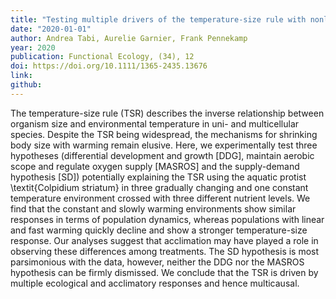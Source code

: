 ```yaml
---
title: "Testing multiple drivers of the temperature-size rule with nonlinear temperature increase"
date: "2020-01-01"
author: Andrea Tabi, Aurelie Garnier, Frank Pennekamp
year: 2020
publication: Functional Ecology, (34), 12
doi: https://doi.org/10.1111/1365-2435.13676
link: 
github:
---
```


The temperature-size rule (TSR) describes the inverse relationship between organism size and environmental temperature in uni- and multicellular species. Despite the TSR being widespread, the mechanisms for shrinking body size with warming remain elusive. Here, we experimentally test three hypotheses (differential development and growth [DDG], maintain aerobic scope and regulate oxygen supply [MASROS] and the supply-demand hypothesis [SD]) potentially explaining the TSR using the aquatic protist \textit{Colpidium striatum} in three gradually changing and one constant temperature environment crossed with three different nutrient levels. We find that the constant and slowly warming environments show similar responses in terms of population dynamics, whereas populations with linear and fast warming quickly decline and show a stronger temperature-size response. Our analyses suggest that acclimation may have played a role in observing these differences among treatments. The SD hypothesis is most parsimonious with the data, however, neither the DDG nor the MASROS hypothesis can be firmly dismissed. We conclude that the TSR is driven by multiple ecological and acclimatory responses and hence multicausal.
